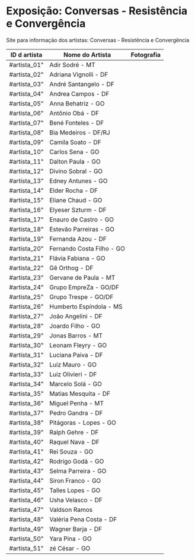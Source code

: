 # Exposição: Conversas - Resistência e Convergência
Site para informação dos artistas: Conversas - Resistência e Convergência

| ID d artista | Nome do Artista | Fotografia |
| ------------ | --------------- | ---------- |
| #artista_01" | Adir Sodré - MT |
| #artista_02" | Adriana Vignolli - DF |
| #artista_03" | André Santangelo - DF |
| #artista_04" | Andrea Campos - DF |
| #artista_05" | Anna Behatriz - GO |
| #artista_06" | Antônio Obá - DF |
| #artista_07" | Bené Fonteles - DF |
| #artista_08" | Bia Medeiros - DF/RJ |
| #artista_09" | Camila Soato - DF |
| #artista_10" | Carlos Sena - GO |
| #artista_11" | Dalton Paula - GO |
| #artista_12" | Divino Sobral - GO |
| #artista_13" | Edney Antunes - GO |
| #artista_14" | Elder Rocha - DF |
| #artista_15" | Eliane Chaud - GO |
| #artista_16" | Elyeser Szturm - DF |
| #artista_17" | Enauro de Castro - GO |
| #artista_18" | Estevão Parreiras - GO |
| #artista_19" | Fernanda Azou - DF |
| #artista_20" | Fernando Costa Filho - GO |
| #artista_21" | Flávia Fabiana - GO |
| #artista_22" | Gê Orthog - DF |
| #artista_23" | Gervane de Paula - MT |
| #artista_24" | Grupo EmpreZa - GO/DF |
| #artista_25" | Grupo Trespe - GO/DF |
| #artista_26" | Humberto Espíndola - MS |
| #artista_27" | João Angelini - DF |
| #artista_28" | Joardo Filho - GO |
| #artista_29" | Jonas Barros - MT |
| #artista_30" | Leonam Fleyry - GO |
| #artista_31" | Luciana Paiva - DF |
| #artista_32" | Luiz Mauro - GO |
| #artista_33" | Luiz Olivieri - DF |
| #artista_34" | Marcelo Solá - GO |
| #artista_35" | Matias Mesquita - DF |
| #artista_36" | Miguel Penha - MT |
| #artista_37" | Pedro Gandra - DF |
| #artista_38" | Pitágoras - Lopes - GO |
| #artista_39" | Ralph Gehre - DF |
| #artista_40" | Raquel Nava - DF |
| #artista_41" | Rei Souza - GO |
| #artista_42" | Rodrigo Godá - GO |
| #artista_43" | Selma Parreira - GO |
| #artista_44" | Siron Franco - GO |
| #artista_45" | Talles Lopes - GO |
| #artista_46" | Usha Velasco - DF |
| #artista_47" | Valdson Ramos |
| #artista_48" | Valéria Pena Costa - DF |
| #artista_49" | Wagner Barja - DF |
| #artista_50" | Yara Pina - GO |
| #artista_51" | zé César - GO |